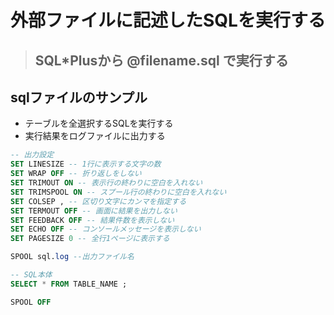 # 外部ファイルに記述したSQLを実行する  

>## SQL*Plusから @filename.sql で実行する  

## sqlファイルのサンプル  

* テーブルを全選択するSQLを実行する
* 実行結果をログファイルに出力する

```sql
-- 出力設定
SET LINESIZE -- 1行に表示する文字の数
SET WRAP OFF -- 折り返しをしない
SET TRIMOUT ON -- 表示行の終わりに空白を入れない
SET TRIMSPOOL ON -- スプール行の終わりに空白を入れない
SET COLSEP , -- 区切り文字にカンマを指定する
SET TERMOUT OFF -- 画面に結果を出力しない
SET FEEDBACK OFF -- 結果件数を表示しない
SET ECHO OFF -- コンソールメッセージを表示しない
SET PAGESIZE 0 -- 全行1ページに表示する

SPOOL sql.log --出力ファイル名

-- SQL本体
SELECT * FROM TABLE_NAME ;

SPOOL OFF
```
